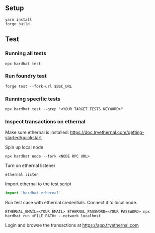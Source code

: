 ## Setup

```
yarn install
forge build
```

## Test

### Running all tests

```
npx hardhat test
```

### Run foundry test

```
forge test --fork-url $BSC_URL
```

### Running specific tests

```
npx hardhat test --grep "<YOUR TARGET TESTS KEYWORD>"
```

### Inspect transactions on ethernal

Make sure ethernal is installed: https://doc.tryethernal.com/getting-started/quickstart

Spin up local node

```
npx hardhat node --fork <NODE RPC URL>
```

Turn on ethernal listener

```
ethernal listen
```

Import ethernal to the test script

```typescript
import 'hardhat-ethernal'
```

Run test case with ethernal credentials. Connect it to local node.

```
ETHERNAL_EMAIL=<YOUR EMAIL> ETHERNAL_PASSWORD=<YOUR PASSWORD> npx hardhat run <FILE PATH> --network localhost
```

Login and browse the transactions at https://app.tryethernal.com

